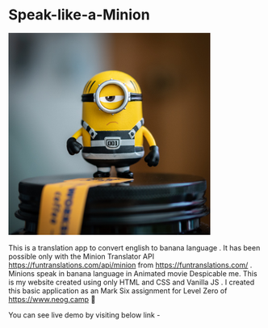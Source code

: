 # Speak-like-a-Minion

<img src ="./images/minion.jpg" height="400px">

This is a translation app to convert english to banana language . It has been possible only with the Minion Translator API https://funtranslations.com/api/minion from https://funtranslations.com/ .  Minions speak in banana language in Animated movie Despicable me. This is my  website created using only HTML and CSS and Vanilla JS . I created this basic application as an Mark Six assignment for Level Zero of https://www.neog.camp 🚀 

You can see live demo by visiting below link -
